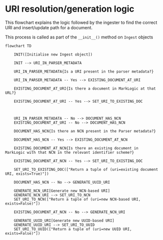 # URI resolution/generation logic

This flowchart explains the logic followed by the ingester to find the correct URI and insert/update path for a document.

This process is called as part of the `__init__()` method on `Ingest` objects

```mermaid
flowchart TD

    INIT([Initialise new Ingest object])

    INIT --> URI_IN_PARSER_METADATA

    URI_IN_PARSER_METADATA{Is a URI present in the parser metadata?}

    URI_IN_PARSER_METADATA -- Yes --> EXISTING_DOCUMENT_AT_URI

    EXISTING_DOCUMENT_AT_URI{Is there a document in MarkLogic at that URL?}

    EXISTING_DOCUMENT_AT_URI -- Yes --> SET_URI_TO_EXISTING_DOC



    URI_IN_PARSER_METADATA -- No --> DOCUMENT_HAS_NCN
    EXISTING_DOCUMENT_AT_URI -- No --> DOCUMENT_HAS_NCN

    DOCUMENT_HAS_NCN{Is there an NCN present in the Parser metadata?}

    DOCUMENT_HAS_NCN -- Yes --> EXISTING_DOCUMENT_AT_NCN

    EXISTING_DOCUMENT_AT_NCN{Is there an existing document in MarkLogic with that NCN in the relevant identifier scheme?}

    EXISTING_DOCUMENT_AT_NCN -- Yes --> SET_URI_TO_EXISTING_DOC

    SET_URI_TO_EXISTING_DOC(["Return a tuple of (uri=existing document URI, exists=True)"])

    DOCUMENT_HAS_NCN -- No --> GENERATE_UUID_URI

    GENERATE_NCN_URI[Generate new NCN-based URI]
    GENERATE_NCN_URI --> SET_URI_TO_NCN
    SET_URI_TO_NCN(["Return a tuple of (uri=new NCN-based URI, exists=False)"])

    EXISTING_DOCUMENT_AT_NCN -- No --> GENERATE_NCN_URI

    GENERATE_UUID_URI[Generate new UUID-based URI]
    GENERATE_UUID_URI --> SET_URI_TO_UUID
    SET_URI_TO_UUID(["Return a tuple of (uri=new UUID URI, exists=False)"])

```
